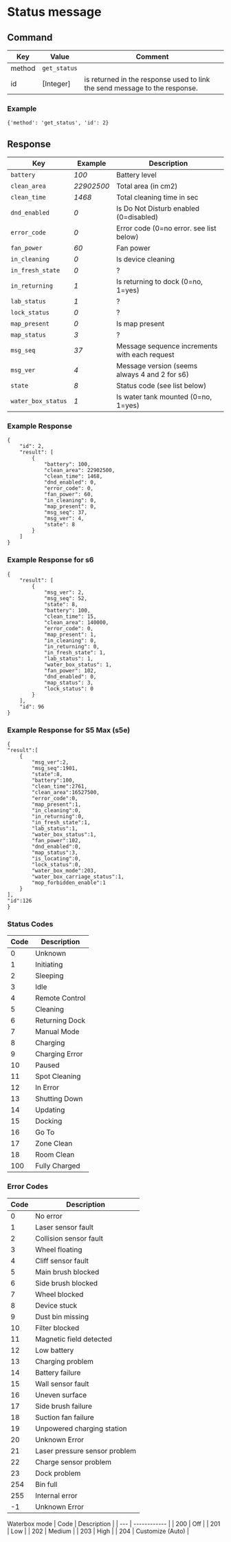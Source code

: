 # Status message

## Command
| Key  | Value  | Comment  |
| ------- | ----------- | ------- |
| method | `get_status` |  | 
| id   | [Integer] | is returned in the response used to link the send message to the response. |

### Example

`{'method': 'get_status', 'id': 2}`

## Response



|  Key  | Example | Description |
| ------------ |------ |------------------------------ |
| `battery` | _100_ | Battery level |
| `clean_area`| _22902500_ | Total area (in cm2) |
| `clean_time` | _1468_ | Total cleaning time in sec |
| `dnd_enabled` | _0_ | Is Do Not Disturb enabled (0=disabled) |
| `error_code` | _0_ | Error code (0=no error. see list below) |
| `fan_power`| _60_ | Fan power |
| `in_cleaning`|  _0_ | Is device cleaning |
| `in_fresh_state` | _0_ | ? |
| `in_returning` | _1_ | Is returning to dock (0=no, 1=yes) |
| `lab_status` | _1_ | ? |
| `lock_status` | _0_ | ? |
| `map_present`  | _0_ | Is map present |
| `map_status`  | _3_ | ? |
| `msg_seq` | _37_ | Message sequence increments with each request |
| `msg_ver` | _4_ | Message version (seems always 4 and 2 for s6) |
| `state` | _8_ | Status code (see list below) |
| `water_box_status` | _1_ | Is water tank mounted (0=no, 1=yes) |


### Example Response
```
{
    "id": 2,
    "result": [
        {
            "battery": 100,
            "clean_area": 22902500,
            "clean_time": 1468,
            "dnd_enabled": 0,
            "error_code": 0,
            "fan_power": 60,
            "in_cleaning": 0,
            "map_present": 0,
            "msg_seq": 37,
            "msg_ver": 4,
            "state": 8
        }
    ]
}
```
### Example Response for s6
```
{
    "result": [
        {
            "msg_ver": 2,
            "msg_seq": 52,
            "state": 8,
            "battery": 100,
            "clean_time": 15,
            "clean_area": 140000,
            "error_code": 0,
            "map_present": 1,
            "in_cleaning": 0,
            "in_returning": 0,
            "in_fresh_state": 1,
            "lab_status": 1,
            "water_box_status": 1,
            "fan_power": 102,
            "dnd_enabled": 0,
            "map_status": 3,
            "lock_status": 0
        }
    ],
    "id": 96
}
```

### Example Response for S5 Max (s5e)

```
{ 
"result":[ 
    { 
        "msg_ver":2,
        "msg_seq":1901,
        "state":8,
        "battery":100,
        "clean_time":2761,
        "clean_area":16527500,
        "error_code":0,
        "map_present":1,
        "in_cleaning":0,
        "in_returning":0,
        "in_fresh_state":1,
        "lab_status":1,
        "water_box_status":1,
        "fan_power":102,
        "dnd_enabled":0,
        "map_status":3,
        "is_locating":0,
        "lock_status":0,
        "water_box_mode":203,
        "water_box_carriage_status":1,
        "mop_forbidden_enable":1
    }
],
"id":126
}
```

### Status Codes
| Code | Description |
| --- | ------------ |
| 0 | Unknown |
| 1 | Initiating |
| 2 | Sleeping |
| 3 | Idle |
| 4 | Remote Control |
| 5 | Cleaning |
| 6 | Returning Dock |
| 7 | Manual Mode |
| 8 | Charging |
| 9 | Charging Error |
| 10 | Paused | 
| 11 | Spot Cleaning |
| 12 | In Error |
| 13 | Shutting Down |
| 14 | Updating |
| 15 | Docking |
| 16 | Go To |
| 17 | Zone Clean |
| 18 | Room Clean |
| 100 | Fully Charged |


### Error Codes
| Code | Description |
| --- | ------------ |
| 0 | No error |
| 1 | Laser sensor fault |
| 2 | Collision sensor fault |
| 3 | Wheel floating |
| 4 | Cliff sensor fault |
| 5 | Main brush blocked |
| 6 | Side brush blocked |
| 7 | Wheel blocked |
| 8 | Device stuck |
| 9 | Dust bin missing |
| 10 | Filter blocked |
| 11 | Magnetic field detected |
| 12 | Low battery |
| 13 | Charging problem |
| 14 | Battery failure |
| 15 | Wall sensor fault |
| 16 | Uneven surface |
| 17 | Side brush failure |
| 18 | Suction fan failure |
| 19 | Unpowered charging station |
| 20 | Unknown Error |
| 21 | Laser pressure sensor problem |
| 22 | Charge sensor problem |
| 23 | Dock problem |
| 254 | Bin full |
| 255 | Internal error |
| -1 | Unknown Error |

Waterbox mode
| Code | Description |
| --- | ------------ |
| 200 | Off |
| 201 | Low |
| 202 | Medium |
| 203 | High |
| 204 | Customize (Auto) |

